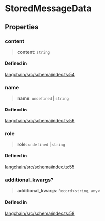 StoredMessageData
=================

Properties[​](#properties "Direct link to Properties")
------------------------------------------------------

### content[​](#content "Direct link to content")

> **content**: `string`

#### Defined in[​](#defined-in "Direct link to Defined in")

[langchain/src/schema/index.ts:54](https://github.com/hwchase17/langchainjs/blob/46e1734/langchain/src/schema/index.ts#L54)

### name[​](#name "Direct link to name")

> **name**: `undefined` | `string`

#### Defined in[​](#defined-in-1 "Direct link to Defined in")

[langchain/src/schema/index.ts:56](https://github.com/hwchase17/langchainjs/blob/46e1734/langchain/src/schema/index.ts#L56)

### role[​](#role "Direct link to role")

> **role**: `undefined` | `string`

#### Defined in[​](#defined-in-2 "Direct link to Defined in")

[langchain/src/schema/index.ts:55](https://github.com/hwchase17/langchainjs/blob/46e1734/langchain/src/schema/index.ts#L55)

### additional\_kwargs?[​](#additional_kwargs "Direct link to additional_kwargs?")

> **additional\_kwargs**: `Record`<`string`, `any`\>

#### Defined in[​](#defined-in-3 "Direct link to Defined in")

[langchain/src/schema/index.ts:58](https://github.com/hwchase17/langchainjs/blob/46e1734/langchain/src/schema/index.ts#L58)
